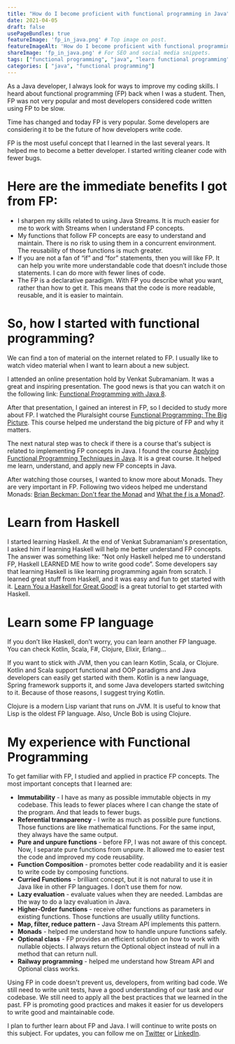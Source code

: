 ```yaml
---
title: "How do I become proficient with functional programming in Java"
date: 2021-04-05
draft: false
usePageBundles: true
featureImage: 'fp_in_java.png' # Top image on post.
featureImageAlt: 'How do I become proficient with functional programming in Java' # Alternative text for featured image.
shareImage: 'fp_in_java.png' # For SEO and social media snippets.
tags: ["functional programming", "java", "learn functional programming", "getting started with functional programming in java"]
categories: [ "java", "functional programming"]
---
```


As a Java developer, I always look for ways to improve my coding skills. I heard about functional programming (FP) back when I was a student. Then, FP was not very popular and most developers considered code written using FP to be slow.

Time has changed and today FP is very popular. Some developers are considering it to be the future of how developers write code.

FP is the most useful concept that I learned in the last several years. It helped me to become a better developer. I started writing cleaner code with fewer bugs.

# Here are the immediate benefits I got from FP:

- I sharpen my skills related to using Java Streams. It is much easier for me to work with Streams when I understand FP concepts.
- My functions that follow FP concepts are easy to understand and maintain. There is no risk to using them in a concurrent environment. The reusability of those functions is much greater.
- If you are not a fan of “if” and “for” statements, then you will like FP. It can help you write more understandable code that doesn’t include those statements. I can do more with fewer lines of code.
- The FP is a declarative paradigm. With FP you describe what you want, rather than how to get it. This means that the code is more readable, reusable, and it is easier to maintain.

# So, how I started with functional programming?
We can find a ton of material on the internet related to FP. I usually like to watch video material when I want to learn about a new subject.

I attended an online presentation hold by Venkat Subramaniam. It was a great and inspiring presentation. The good news is that you can watch it on the following link: [Functional Programming with Java 8](https://www.youtube.com/watch?v=15X0qFtBqiQ&t=135s).

After that presentation, I gained an interest in FP, so I decided to study more about FP. I watched the Pluralsight course [Functional Programming: The Big Picture](https://www.pluralsight.com/courses/functional-programming-big-picture). This course helped me understand the big picture of FP and why it matters.

The next natural step was to check if there is a course that's subject is related to implementing FP concepts in Java. I found the course [Applying Functional Programming Techniques in Java](https://www.pluralsight.com/courses/applying-functional-programming-techniques-java). It is a great course. It helped me learn, understand, and apply new FP concepts in Java.

After watching those courses, I wanted to know more about Monads. They are very important in FP. Following two videos helped me understand Monads: [Brian Beckman: Don't fear the Monad](https://www.youtube.com/watch?v=ZhuHCtR3xq8&t=14s) and [What the ƒ is a Monad?](https://youtu.be/OSuu8zBBNAA).

# Learn from Haskell
I started learning Haskell. At the end of Venkat Subramaniam's presentation, I asked him if learning Haskell will help me better understand FP concepts. The answer was something like: “Not only Haskell helped me to understand FP, Haskell LEARNED ME how to write good code”. Some developers say that learning Haskell is like learning programming again from scratch. I learned great stuff from Haskell, and it was easy and fun to get started with it. [Learn You a Haskell for Great Good!](http://learnyouahaskell.com/chapters) is a great tutorial to get started with Haskell.



# Learn some FP language
If you don’t like Haskell, don’t worry, you can learn another FP language. You can check Kotlin, Scala, F#, Clojure, Elixir, Erlang...

If you want to stick with JVM, then you can learn Kotlin, Scala, or Clojure. Kotlin and Scala support functional and OOP paradigms and Java developers can easily get started with them. Kotlin is a new language, Spring framework supports it, and some Java developers started switching to it. Because of those reasons, I suggest trying Kotlin.

Clojure is a modern Lisp variant that runs on JVM. It is useful to know that Lisp is the oldest FP language. Also, Uncle Bob is using Clojure.

# My experience with Functional Programming
To get familiar with FP, I studied and applied in practice FP concepts. The most important concepts that I learned are:

- **Immutability** - I have as many as possible immutable objects in my codebase. This leads to fewer places where I can change the state of the program. And that leads to fewer bugs.
- **Referential transparency** - I write as much as possible pure functions. Those functions are like mathematical functions. For the same input, they always have the same output.
- **Pure and unpure functions** - before FP, I was not aware of this concept. Now, I separate pure functions from unpure. It allowed me to easier test the code and improved my code reusability.
- **Function Composition** - promotes better code readability and it is easier to write code by composing functions.
- **Curried Functions** - brilliant concept, but it is not natural to use it in Java like in other FP languages. I don’t use them for now.
- **Lazy evaluation** - evaluate values when they are needed. Lambdas are the way to do a lazy evaluation in Java.
- **Higher-Order functions** - receive other functions as parameters in existing functions. Those functions are usually utility functions.
- **Map, filter, reduce pattern** - Java Stream API implements this pattern.
- **Monads** - helped me understand how to handle unpure functions safely.
- **Optional class** - FP provides an efficient solution on how to work with nullable objects. I always return the Optional object instead of null in a method that can return null.
- **Railway programming** - helped me understand how Stream API and Optional class works.

Using FP in code doesn't prevent us, developers, from writing bad code. We still need to write unit tests, have a good understanding of our task and our codebase. We still need to apply all the best practices that we learned in the past. FP is promoting good practices and makes it easier for us developers to write good and maintainable code.

I plan to further learn about FP and Java. I will continue to write posts on this subject. For updates, you can follow me on [Twitter](https://twitter.com/mare_milenkovic) or [LinkedIn](https://www.linkedin.com/in/mare-milenkovic/).
